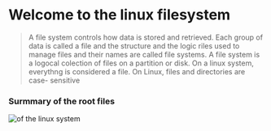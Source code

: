 # Welcome to the linux filesystem

> A file system controls how data is stored and retrieved. Each group of data is called a file and the structure and 
    the logic riles used to manage files and their names are called file systems.
    A file system is a logocal colection of files on a partition or disk. On a linux system, everythng is considered a file. On Linux, files and directories are case-     sensitive

 ### Surmmary of the root files
 
 ![of the linux system](https://prnt.sc/DB1e0mCwTRw4)
